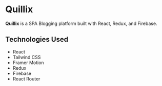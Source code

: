 # Quillix

<b>Quillix</b> is a SPA Blogging platform built with React, Redux, and Firebase.

## Technologies Used

- React
- Tailwind CSS
- Framer Motion
- Redux
- Firebase
- React Router
